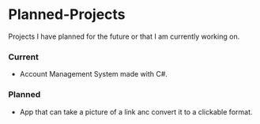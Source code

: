 # Planned-Projects
Projects I have planned for the future or that I am currently working on.


### Current ###
- Account Management System made with C#.


### Planned ###
- App that can take a picture of a link anc convert it to a clickable format.
